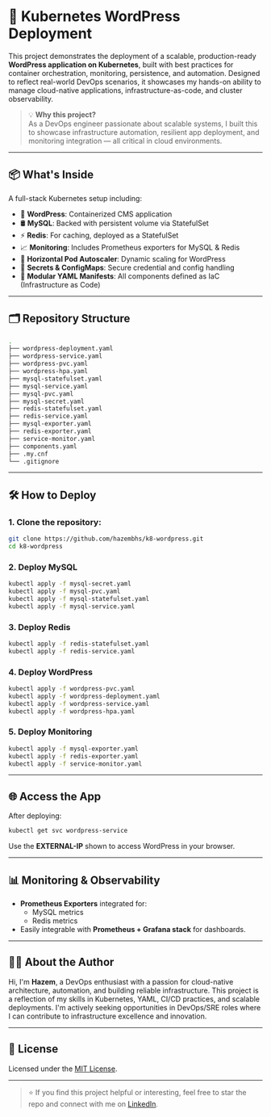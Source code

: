 
# 🚀 Kubernetes WordPress Deployment

This project demonstrates the deployment of a scalable, production-ready **WordPress application on Kubernetes**, built with best practices for container orchestration, monitoring, persistence, and automation. Designed to reflect real-world DevOps scenarios, it showcases my hands-on ability to manage cloud-native applications, infrastructure-as-code, and cluster observability.

> 💡 **Why this project?**  
> As a DevOps engineer passionate about scalable systems, I built this to showcase infrastructure automation, resilient app deployment, and monitoring integration — all critical in cloud environments.

---

## 📦 What's Inside

A full-stack Kubernetes setup including:

- 📝 **WordPress**: Containerized CMS application
- 🛢️ **MySQL**: Backed with persistent volume via StatefulSet
- ⚡ **Redis**: For caching, deployed as a StatefulSet
- 📈 **Monitoring**: Includes Prometheus exporters for MySQL & Redis
- 🔁 **Horizontal Pod Autoscaler**: Dynamic scaling for WordPress
- 🔐 **Secrets & ConfigMaps**: Secure credential and config handling
- 🧪 **Modular YAML Manifests**: All components defined as IaC (Infrastructure as Code)

---

## 🗂️ Repository Structure

```bash
.
├── wordpress-deployment.yaml
├── wordpress-service.yaml
├── wordpress-pvc.yaml
├── wordpress-hpa.yaml
├── mysql-statefulset.yaml
├── mysql-service.yaml
├── mysql-pvc.yaml
├── mysql-secret.yaml
├── redis-statefulset.yaml
├── redis-service.yaml
├── mysql-exporter.yaml
├── redis-exporter.yaml
├── service-monitor.yaml
├── components.yaml
├── .my.cnf
└── .gitignore
```

---

## 🛠️ How to Deploy

### 1. Clone the repository:
```bash
git clone https://github.com/hazembhs/k8-wordpress.git
cd k8-wordpress
```

### 2. Deploy MySQL
```bash
kubectl apply -f mysql-secret.yaml
kubectl apply -f mysql-pvc.yaml
kubectl apply -f mysql-statefulset.yaml
kubectl apply -f mysql-service.yaml
```

### 3. Deploy Redis
```bash
kubectl apply -f redis-statefulset.yaml
kubectl apply -f redis-service.yaml
```

### 4. Deploy WordPress
```bash
kubectl apply -f wordpress-pvc.yaml
kubectl apply -f wordpress-deployment.yaml
kubectl apply -f wordpress-service.yaml
kubectl apply -f wordpress-hpa.yaml
```

### 5. Deploy Monitoring
```bash
kubectl apply -f mysql-exporter.yaml
kubectl apply -f redis-exporter.yaml
kubectl apply -f service-monitor.yaml
```

---

## 🌐 Access the App

After deploying:
```bash
kubectl get svc wordpress-service
```
Use the **EXTERNAL-IP** shown to access WordPress in your browser.

---

## 📊 Monitoring & Observability

- **Prometheus Exporters** integrated for:
  - MySQL metrics
  - Redis metrics
- Easily integrable with **Prometheus + Grafana stack** for dashboards.

---

## 👨‍💻 About the Author

Hi, I'm **Hazem**, a DevOps enthusiast with a passion for cloud-native architecture, automation, and building reliable infrastructure. This project is a reflection of my skills in Kubernetes, YAML, CI/CD practices, and scalable deployments. I'm actively seeking opportunities in DevOps/SRE roles where I can contribute to infrastructure excellence and innovation.

---

## 📜 License

Licensed under the [MIT License](LICENSE).

---

> ⭐️ If you find this project helpful or interesting, feel free to star the repo and connect with me on [LinkedIn](https://www.linkedin.com/in/hazem-ben-hadj-salah/).
